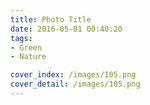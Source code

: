 ```yaml
---
title: Photo Title
date: 2016-05-01 00:40:20
tags:
- Green
- Nature

cover_index: /images/105.png
cover_detail: /images/105.png
---
```

